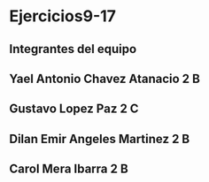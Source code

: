 # Ejercicios9-17

## Integrantes del equipo 
## Yael Antonio Chavez Atanacio    2 B
## Gustavo Lopez Paz               2 C 
## Dilan Emir Angeles Martinez     2 B
## Carol Mera Ibarra               2 B
